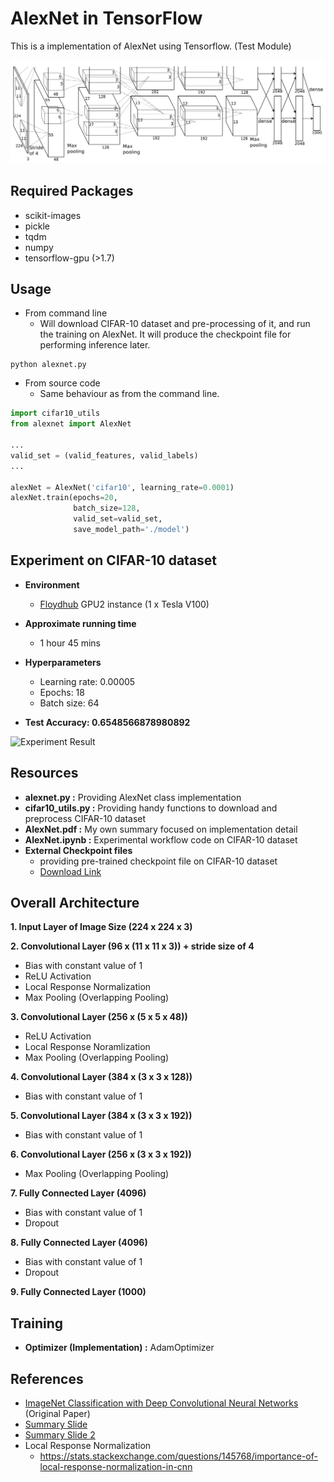 # AlexNet in TensorFlow

This is a implementation of AlexNet using Tensorflow. (Test Module)

![AlexNet Architecture](./figure1.png)

## Required Packages
- scikit-images
- pickle
- tqdm
- numpy
- tensorflow-gpu (>1.7)

## Usage
- From command line
  -  Will download CIFAR-10 dataset and pre-processing of it, and run the training on AlexNet. It will produce the checkpoint file for performing inference later.
```shell
python alexnet.py
```

- From source code
  - Same behaviour as from the command line.
```python
import cifar10_utils
from alexnet import AlexNet

...
valid_set = (valid_features, valid_labels)
...

alexNet = AlexNet('cifar10', learning_rate=0.0001)
alexNet.train(epochs=20, 
              batch_size=128, 
              valid_set=valid_set, 
              save_model_path='./model')
```

## Experiment on CIFAR-10 dataset
- **Environment**
  - [Floydhub](https://www.floydhub.com/) GPU2 instance (1 x Tesla V100)

- **Approximate running time**
  - 1 hour 45 mins

- **Hyperparameters**
  - Learning rate: 0.00005
  - Epochs: 18
  - Batch size: 64

- **Test Accuracy: 0.6548566878980892**

![Experiment Result](./experiment.png)

## Resources
- **alexnet.py :** Providing AlexNet class implementation
- **cifar10_utils.py :** Providing handy functions to download and preprocess CIFAR-10 dataset
- **AlexNet.pdf :** My own summary focused on implementation detail
- **AlexNet.ipynb :** Experimental workflow code on CIFAR-10 dataset
- **External Checkpoint files**
  - providing pre-trained checkpoint file on CIFAR-10 dataset
  - [Download Link](https://drive.google.com/drive/folders/1-bUYAWx6dQ8b5Nw6O_juvZwnNVk-M1Qu?usp=sharing)

## Overall Architecture
**1. Input Layer of Image Size (224 x 224 x 3)**

**2. Convolutional Layer (96 x (11 x 11 x 3)) + stride size of 4**
   - Bias with constant value of 1
   - ReLU Activation
   - Local Response Normalization
   - Max Pooling (Overlapping Pooling)

**3. Convolutional Layer (256 x (5 x 5 x 48))**
   - ReLU Activation
   - Local Response Noramlization
   - Max Pooling (Overlapping Pooling)

**4. Convolutional Layer (384 x (3 x 3 x 128))**
   - Bias with constant value of 1

**5. Convolutional Layer (384 x (3 x 3 x 192))**
   - Bias with constant value of 1

**6. Convolutional Layer (256 x (3 x 3 x 192))**
   - Max Pooling (Overlapping Pooling)

**7. Fully Connected Layer (4096)**
   - Bias with constant value of 1
   - Dropout

**8. Fully Connected Layer (4096)**
   - Bias with constant value of 1
   - Dropout

**9. Fully Connected Layer (1000)**

## Training
- **Optimizer (Implementation) :** AdamOptimizer

## References
- [ImageNet Classification with Deep Convolutional Neural Networks](https://papers.nips.cc/paper/4824-imagenet-classification-with-deep-convolutional-neural-networks.pdf) (Original Paper)
- [Summary Slide](http://cvml.ist.ac.at/courses/DLWT_W17/material/AlexNet.pdf)
- [Summary Slide 2](http://vision.stanford.edu/teaching/cs231b_spring1415/slides/alexnet_tugce_kyunghee.pdf)
- Local Response Normalization
  - https://stats.stackexchange.com/questions/145768/importance-of-local-response-normalization-in-cnn
